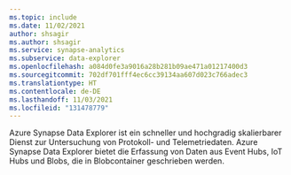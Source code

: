 ```yaml
---
ms.topic: include
ms.date: 11/02/2021
author: shsagir
ms.author: shsagir
ms.service: synapse-analytics
ms.subservice: data-explorer
ms.openlocfilehash: a084d0fe3a9016a28b281b09ae471a01217400d3
ms.sourcegitcommit: 702df701fff4ec6cc39134aa607d023c766adec3
ms.translationtype: HT
ms.contentlocale: de-DE
ms.lasthandoff: 11/03/2021
ms.locfileid: "131478779"
---
```

Azure Synapse Data Explorer ist ein schneller und hochgradig skalierbarer Dienst zur Untersuchung von Protokoll- und Telemetriedaten. Azure Synapse Data Explorer bietet die Erfassung von Daten aus Event Hubs, IoT Hubs und Blobs, die in Blobcontainer geschrieben werden.